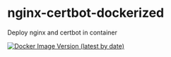 # nginx-certbot-dockerized

Deploy nginx and certbot in container

<a href='https://hub.docker.com/r/shinchven/nginx-certbot'>
<img 
src='https://img.shields.io/docker/v/shinchven/nginx-certbot?label=nginx-certbot&style=for-the-badge' 
alt='Docker Image Version (latest by date)' />
</a>


